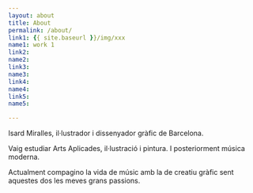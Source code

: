 ```yaml
---
layout: about
title: About
permalink: /about/
link1: {{ site.baseurl }}/img/xxx
name1: work 1
link2:
name2:
link3:
name3:
link4:
name4:
link5:
name5:

---
```


Isard Miralles, il·lustrador i dissenyador gràfic de Barcelona.

Vaig estudiar Arts Aplicades, il·lustració i pintura. I posteriorment música moderna.

Actualment compagino la vida de músic amb la de creatiu gràfic sent aquestes dos les meves grans passions.

